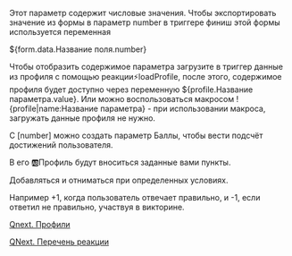 
Этот параметр содержит числовые значения. Чтобы экспортировать значение из формы в параметр number в триггере финиш этой формы используется переменная 

${form.data.Название поля.number}

Чтобы отобразить содержимое параметра загрузите в триггер данные из профиля с помощью реакции⚡️loadProfile, после этого, содержимое профиля будет доступно через переменную ${profile.Название параметра.value}. Или можно воспользоваться макросом !{profile|name:Название параметра} - при использовании макроса, загружать данные профиля не нужно.

С [number] можно создать параметр Баллы, чтобы вести подсчёт достижений пользователя.

В его 🆎Профиль будут вноситься заданные вами пункты.

Добавляться и отниматься при определенных условиях.

Например +1, когда пользователь отвечает правильно, и -1, если ответил не правильно, участвуя в викторине.



[Qnext. Профили](/docs-test/ph/QNext-admin-profile-about-04-25)

[QNext. Перечень реакции](/docs-test/ph/QNext-admin-reaction-about-05-01)